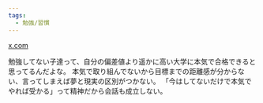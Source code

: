 ```yaml
---
tags:
  - 勉強/習慣
---
```

[x.com](https://x.com/TYPFNJvx94LvMko/status/1854722552813568388)

勉強してない子達って、自分の偏差値より遥かに高い大学に本気で合格できると思ってるんだよな。 本気で取り組んでないから目標までの距離感が分からない、言ってしまえば夢と現実の区別がつかない。 「今はしてないだけで本気でやれば受かる」って精神だから会話も成立しない。

